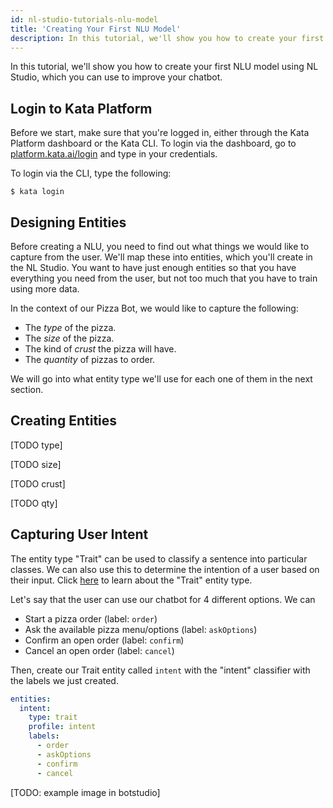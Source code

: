 ```yaml
---
id: nl-studio-tutorials-nlu-model
title: 'Creating Your First NLU Model'
description: In this tutorial, we'll show you how to create your first NLU model using NL Studio, which you can use to improve your chatbot.
---
```


In this tutorial, we'll show you how to create your first NLU model using NL Studio, which you can use to improve your chatbot.

## Login to Kata Platform

Before we start, make sure that you're logged in, either through the Kata Platform dashboard or the Kata CLI. To login via the dashboard, go to [platform.kata.ai/login](https://platform.kata.ai/login) and type in your credentials.

To login via the CLI, type the following:

```sh-session
$ kata login
```

## Designing Entities

Before creating a NLU, you need to find out what things we would like to capture from the user. We'll map these into entities, which you'll create in the NL Studio. You want to have just enough entities so that you have everything you need from the user, but not too much that you have to train using more data.

In the context of our Pizza Bot, we would like to capture the following:

- The _type_ of the pizza.
- The _size_ of the pizza.
- The kind of _crust_ the pizza will have.
- The _quantity_ of pizzas to order.

We will go into what entity type we'll use for each one of them in the next section.

## Creating Entities

[TODO type]

[TODO size]

[TODO crust]

[TODO qty]

## Capturing User Intent

The entity type "Trait" can be used to classify a sentence into particular classes. We can also use this to determine the intention of a user based on their input. Click [here](/nl-studio/entity/#trait) to learn about the "Trait" entity type.

Let's say that the user can use our chatbot for 4 different options. We can

- Start a pizza order (label: `order`)
- Ask the available pizza menu/options (label: `askOptions`)
- Confirm an open order (label: `confirm`)
- Cancel an open order (label: `cancel`)

Then, create our Trait entity called `intent` with the "intent" classifier with the labels we just created.

```yml
entities:
  intent:
    type: trait
    profile: intent
    labels:
      - order
      - askOptions
      - confirm
      - cancel
```

[TODO: example image in botstudio]
